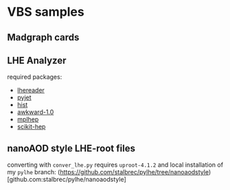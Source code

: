 # VBS samples

## Madgraph cards

## LHE Analyzer

required packages:
- [lhereader](https://github.com/AndreasAlbert/lhereader)
- [pyjet](https://github.com/scikit-hep/pyjet)
- [hist](https://github.com/scikit-hep/hist)
- [awkward-1.0](https://github.com/scikit-hep/awkward-1.0)
- [mplhep](https://github.com/scikit-hep/mplhep)
- [scikit-hep](https://github.com/scikit-hep/scikit-hep)


## nanoAOD style LHE-root files

converting with `conver_lhe.py` requires `uproot-4.1.2` and local installation of my `pylhe` branch: (https://github.com/stalbrec/pylhe/tree/nanoaodstyle)[github.com:stalbrec/pylhe/nanoaodstyle]